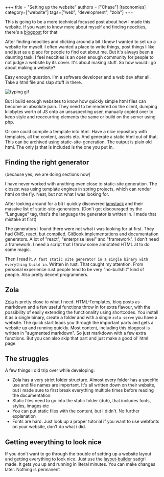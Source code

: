 +++
title = "Setting up the website"
authors = ["Chase"]
[taxonomies]
category=["website"]
tags=["web", "development", "zola"]
+++

This is going to be a more technical focused post about how I made this website. 
If you want to know more about myself and finding neocities, there's a [blogpost](@/blog/2023-08-17_finding-neocities.md) for that

After finding neocities and clicking around a bit I knew I wanted to set up a website for myself. I often wanted a place to write things, post things I like and just as a place for people to find out about me. 
But it's always been a daunting task. I feel neocities is an open enough community for people to not judge a website by its cover. It's about making stuff. So how would i go about making a website?

Easy enough question. I'm a software developer and a web dev after all. Take a html file and slap stuff in there.

![typing gif](https://gifrific.com/wp-content/uploads/2012/04/bruce-almighty-type.gif)

But i build enough websites to know how quickly simple html files can become an absolute pain. 
They need to be rendered on the client, dumping kilobytes worth of JS onto an unsuspecting user, manually copied over 
to keep style and reoccurring elements the same or build on the server using php.

Or one could compile a template into html. Have a nice repository with templates, all the content, assets etc. And generate a static html out of that.
This can be archived using static-site-generation. The output is plain old html. The only js that is included is the one you put in.

## Finding the right generator
(because yes, we are doing sections now)

I have never worked with anything even close to static-site generation. The closest was using template engines in spring projects, 
which can render html on the fly. Neat, but not what I was looking for.

After looking around for a bit I quickly discovered [jamstack](https://jamstack.org/generators/) and their massive list of static-site-generators. 
(Don't get discouraged by the "Language" tag, that's the language the generator is written in. I made that mistake at first)

The generators I found there were not what i was looking for at first. They had CMS, react, but compiled, GitBook implementations and documentation generators. 
A lot of "react", "enterprise level" and "framework". I don't need a framework. I need a script that I throw some annotated HTML at to do some magic.

Then I read it. `A fast static site generator in a single binary with everything build in`. Written in rust. That caught my attention. 
From personal experience rust people tend to be very "no-bullshit" kind of people. Also pretty decent programmers.

## Zola
[Zola](https://www.getzola.org/) is pretty close to what I need. HTML-Templates, blog posts as markdown and a few useful functions throw in for 
extra flavour, with the possibility of easily extending the functionality using shortcodes. You install it as a single binary, 
create a folder and with a single `zola serve` you have a website. The quick start leads you through the important parts 
and gets a website up and running quickly. Most content, including this blogpost is written in "augmented markdown". 
So just markdown with a few extra functions. But you can also skip that part and just make a good ol' html page.

## The struggles
A few things I did trip over while developing:
- Zola has a very strict folder structure. Almost every folder has a specific use and file names are important. 
    It's all written down on their website, but I made sure to first break everything multiple times before reading the documentation
- Static files need to go into the static folder (duh), that includes fonts, styles, images etc
- You can put static files with the content, but I didn't. No further explanation
- Fonts are hard. Just look up a proper tutorial if you want to use webfonts on your website, don't do what i did.

## Getting everything to look nice
If you don't want to go through the trouble of setting up a website layout and getting everything to look nice. Just use the [layout-builder](https://sadgrl.online/projects/layout-builder) sadgrl made. 
It gets you up and running in literal minutes. You can make changes later. Nothing is permanent